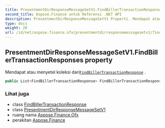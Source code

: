 ```yaml
---
title: PresentmentDirResponseMessageSetV1.FindBillerTransactionResponses
second_title: Aspose.Finance untuk Referensi .NET API
description: PresentmentDirResponseMessageSetV1 Properti. Mendapat atau menyetel koleksi dariFindBillerTransactionResponse .
type: docs
weight: 20
url: /id/net/aspose.finance.ofx/presentmentdirresponsemessagesetv1/findbillertransactionresponses/
---
```

## PresentmentDirResponseMessageSetV1.FindBillerTransactionResponses property

Mendapat atau menyetel koleksi dari[`FindBillerTransactionResponse`](../../../aspose.finance.ofx.billerdirectory/findbillertransactionresponse/) .

```csharp
public List<FindBillerTransactionResponse> FindBillerTransactionResponses { get; set; }
```

### Lihat juga

* class [FindBillerTransactionResponse](../../../aspose.finance.ofx.billerdirectory/findbillertransactionresponse/)
* class [PresentmentDirResponseMessageSetV1](../)
* ruang nama [Aspose.Finance.Ofx](../../presentmentdirresponsemessagesetv1/)
* perakitan [Aspose.Finance](../../../)


